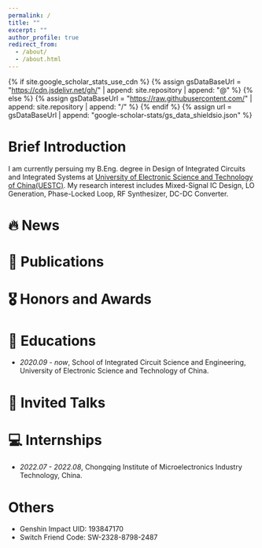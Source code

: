 ```yaml
---
permalink: /
title: ""
excerpt: ""
author_profile: true
redirect_from: 
  - /about/
  - /about.html
---
```


{% if site.google_scholar_stats_use_cdn %}
{% assign gsDataBaseUrl = "https://cdn.jsdelivr.net/gh/" | append: site.repository | append: "@" %}
{% else %}
{% assign gsDataBaseUrl = "https://raw.githubusercontent.com/" | append: site.repository | append: "/" %}
{% endif %}
{% assign url = gsDataBaseUrl | append: "google-scholar-stats/gs_data_shieldsio.json" %}

<span class='anchor' id='about-me'></span>

# Brief Introduction

I am currently persuing my B.Eng. degree in Design of Integrated Circuits and Integrated Systems at [University of Electronic Science and Technology of China(UESTC)](https://en.uestc.edu.cn/). 
My research interest includes Mixed-Signal IC Design, LO Generation, Phase-Locked Loop, RF Synthesizer, DC-DC Converter. 


# 🔥 News


# 📝 Publications 


# 🎖 Honors and Awards


# 📖 Educations
- *2020.09 - now*, School of Integrated Circuit Science and Engineering, University of Electronic Science and Technology of China. 
 

# 💬 Invited Talks


# 💻 Internships
- *2022.07 - 2022.08*, Chongqing Institute of Microelectronics Industry Technology, China.

# Others
- Genshin Impact UID: 193847170
- Switch Friend Code: SW-2328-8798-2487
